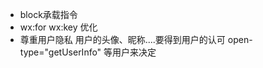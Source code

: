 - block承载指令
- wx:for wx:key 优化
- 尊重用户隐私
    用户的头像、昵称....要得到用户的认可
    open-type="getUserInfo"
    等用户来决定